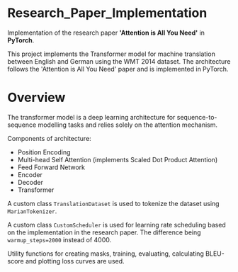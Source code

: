 # Research_Paper_Implementation
Implementation of the research paper **'Attention is All You Need'** in **PyTorch**.

This project implements the Transformer model for machine translation between English and German using the WMT 2014 dataset. The architecture follows the 'Attention is All You Need' paper and is implemented in PyTorch.

# Overview
The transformer model is a deep learning architecture for sequence-to-sequence modelling tasks and relies solely on the attention mechanism.

Components of architecture:
* Position Encoding
* Multi-head Self Attention (implements Scaled Dot Product Attention)
* Feed Forward Network
* Encoder
* Decoder
* Transformer

A custom class `TranslationDataset` is used to tokenize the dataset using `MarianTokenizer`.

A custom class `CustomScheduler` is used for learning rate scheduling based on the implementation in the research paper. The difference being `warmup_steps=2000` instead of 4000.

Utility functions for creating masks, training, evaluating, calculating BLEU-score and plotting loss curves are used.

